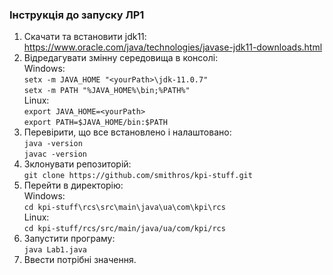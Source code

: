 ### Інструкція до запуску ЛР1
1. Скачати та встановити jdk11: https://www.oracle.com/java/technologies/javase-jdk11-downloads.html
2. Відредагувати змінну середовища в консолі:<br>
Windows:<br>
`setx -m JAVA_HOME "<yourPath>\jdk-11.0.7"`<br>
`setx -m PATH "%JAVA_HOME%\bin;%PATH%"` <br>
Linux:<br>
`export JAVA_HOME=<yourPath>`<br>
`export PATH=$JAVA_HOME/bin:$PATH`
3. Перевірити, що все встановлено і налаштовано:<br>
`java -version`<br>
`javac -version`
4. Зклонувати репозиторій:<br>
`git clone https://github.com/smithros/kpi-stuff.git`
5. Перейти в директорію:<br>
Windows:<br>
`cd kpi-stuff\rcs\src\main\java\ua\com\kpi\rcs`<br>
Linux:<br>
`cd kpi-stuff/rcs/src/main/java/ua/com/kpi/rcs`
6. Запустити програму:<br>
`java Lab1.java`
7. Ввести потрібні значення.
